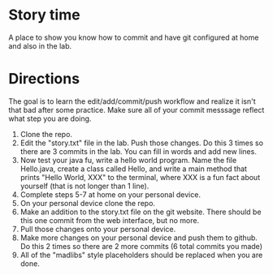 # Story time

A place to show you know how to commit and have git configured at home and also in the lab.

# Directions
The goal is to learn the edit/add/commit/push workflow and realize it isn't that bad after some practice.
Make sure all of your commit messsage reflect what step you are doing.

1. Clone the repo.
2. Edit the "story.txt" file in the lab. Push those changes. Do this 3 times so there are 3 commits in the lab. You can fill in words and add new lines.
3. Now test your java fu, write a hello world program. Name the file Hello.java, create a class called Hello, and write a main method that prints "Hello World, XXX" to the terminal, where XXX is a fun fact about yourself (that is not longer than 1 line).
4. Complete steps 5-7 at home on your personal device.
5. On your personal device clone the repo.
6. Make an addition to the story.txt file on the git website. There should be this one commit from the web interface, but no more.
7. Pull those changes onto your personal device.
8. Make more changes on your personal device and push them to github. Do this 2 times so there are 2 more commits (6 total commits you made)
9. All of the "madlibs" style placeholders should be replaced when you are done.
